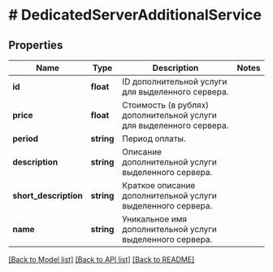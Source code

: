 # # DedicatedServerAdditionalService

## Properties

Name | Type | Description | Notes
------------ | ------------- | ------------- | -------------
**id** | **float** | ID дополнительной услуги для выделенного сервера. |
**price** | **float** | Стоимость (в рублях) дополнительной услуги для выделенного сервера. |
**period** | **string** | Период оплаты. |
**description** | **string** | Описание дополнительной услуги выделенного сервера. |
**short_description** | **string** | Краткое описание дополнительной услуги выделенного сервера. |
**name** | **string** | Уникальное имя дополнительной услуги выделенного сервера. |

[[Back to Model list]](../../README.md#models) [[Back to API list]](../../README.md#endpoints) [[Back to README]](../../README.md)
